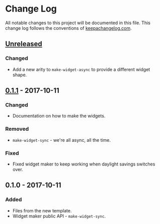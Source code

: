# Change Log
All notable changes to this project will be documented in this file. This change log follows the conventions of [keepachangelog.com](http://keepachangelog.com/).

## [Unreleased]
### Changed
- Add a new arity to `make-widget-async` to provide a different widget shape.

## [0.1.1] - 2017-10-11
### Changed
- Documentation on how to make the widgets.

### Removed
- `make-widget-sync` - we're all async, all the time.

### Fixed
- Fixed widget maker to keep working when daylight savings switches over.

## 0.1.0 - 2017-10-11
### Added
- Files from the new template.
- Widget maker public API - `make-widget-sync`.

[Unreleased]: https://github.com/your-name/figwheel-project/compare/0.1.1...HEAD
[0.1.1]: https://github.com/your-name/figwheel-project/compare/0.1.0...0.1.1
